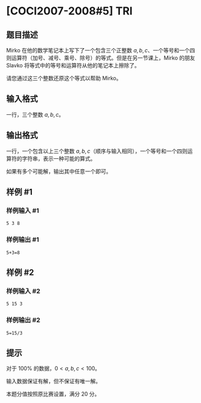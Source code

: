 # [COCI2007-2008#5] TRI

## 题目描述

Mirko 在他的数学笔记本上写下了一个包含三个正整数 $a,b,c$、一个等号和一个四则运算符（加号、减号、乘号、除号）的等式。但是在另一节课上，Mirko 的朋友 Slavko 将等式中的等号和运算符从他的笔记本上擦除了。

请您通过这三个整数还原这个等式以帮助 Mirko。

## 输入格式

一行，三个整数 $a,b,c$。

## 输出格式

一行，一个包含以上三个整数 $a,b,c$（顺序与输入相同），一个等号和一个四则运算符的字符串，表示一种可能的算式。

如果有多个可能解，输出其中任意一个即可。

## 样例 #1

### 样例输入 #1
```
5 3 8
```

### 样例输出 #1

```
5+3=8
```

## 样例 #2

### 样例输入 #2
```
5 15 3
```

### 样例输出 #2

```
5=15/3
```

## 提示

对于 $100\%$ 的数据，$0< a,b,c< 100$。

输入数据保证有解，但不保证有唯一解。

本题分值按照原比赛设置，满分 $20$ 分。
